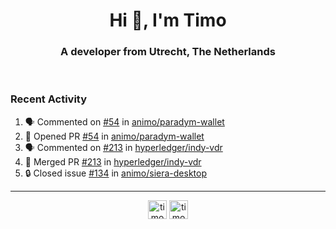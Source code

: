 <h1 align="center">Hi 👋, I'm Timo</h1>
<h3 align="center">A developer from Utrecht, The Netherlands</h3>
<br/>
<!-- https://github.com/rahuldkjain/github-profile-readme-generator --!>

<!--  <p align="left"><img src="https://github-readme-stats.vercel.app/api?username=timoglastra&show_icons=true&count_private=true&" alt="timoglastra" /></p> --!>

<!--
Github language stats
<p align="left"><img src="https://github-readme-stats.vercel.app/api/top-langs/?username=timoglastra&layout=compact" alt="timoglastra" /><p>
-->

<!-- Codestats language stats -->
<!-- <p align="left"><img src="https://codestats-readme.vercel.app/api/top-langs/?username=timoglastra&layout=compact&language_count=12" alt="timoglastra" /><p>    --!>
  
<h3>Recent Activity</h3>

<!--START_SECTION:activity-->
1. 🗣 Commented on [#54](https://github.com/animo/paradym-wallet/pull/54#issuecomment-1687850815) in [animo/paradym-wallet](https://github.com/animo/paradym-wallet)
2. 💪 Opened PR [#54](https://github.com/animo/paradym-wallet/pull/54) in [animo/paradym-wallet](https://github.com/animo/paradym-wallet)
3. 🗣 Commented on [#213](https://github.com/hyperledger/indy-vdr/pull/213#issuecomment-1687707344) in [hyperledger/indy-vdr](https://github.com/hyperledger/indy-vdr)
4. 🎉 Merged PR [#213](https://github.com/hyperledger/indy-vdr/pull/213) in [hyperledger/indy-vdr](https://github.com/hyperledger/indy-vdr)
5. 🔒 Closed issue [#134](https://github.com/animo/siera-desktop/issues/134) in [animo/siera-desktop](https://github.com/animo/siera-desktop)
<!--END_SECTION:activity-->

---

<p align="center">
<a href="https://twitter.com/timoglastra" target="blank"><img align="center" src="https://cdn.jsdelivr.net/npm/simple-icons@3.0.1/icons/twitter.svg" alt="timoglastra" height="30" width="30" /></a>
<a href="https://linkedin.com/in/timoglastra" target="blank"><img align="center" src="https://cdn.jsdelivr.net/npm/simple-icons@3.0.1/icons/linkedin.svg" alt="timoglastra" height="30" width="30" /></a>
</p>




